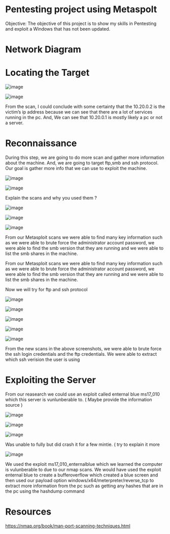 # Pentesting project using Metaspolt 
Objective: The objective of this project is to show my skills in Pentesting and exploit a Windows that has not been updated. 

# Network Diagram








# Locating the Target

![image](https://github.com/SgtClutch/Cybersecurity/assets/59116892/4c9ab3e0-35c5-48ae-9cab-9f14531fd0fb)

![image](https://github.com/SgtClutch/Cybersecurity/assets/59116892/75f8b503-4194-4b35-aed4-4356ccc6600f)

From the scan, I could conclude with some certainty that the 10.20.0.2 is the victim’s ip address because we can see that there are a lot of services running in the pc. And, We can see that 10.20.0.1 is mostly likely a pc or not a server.


# Reconnaissance 

During this step, we are going to do more scan and gather more information about the machine. And, we are going to target ftp,smb and ssh protocol. Our goal is gather more info that we can use to exploit the machine.

![image](https://github.com/SgtClutch/Cybersecurity/assets/59116892/c10d8382-0332-48b4-9932-48ba26fcdf8c)

![image](https://github.com/SgtClutch/Cybersecurity/assets/59116892/4e384ac7-3bcc-4592-a853-fffe4851f214)

Explain the scans and why you used them ? 

![image](https://github.com/SgtClutch/Cybersecurity/assets/59116892/98809bf6-9d82-4151-b5e2-1a6be5b7a046)

![image](https://github.com/SgtClutch/Cybersecurity/assets/59116892/e79804f5-eed8-42d5-8e50-a18ecbd04182)

![image](https://github.com/SgtClutch/Cybersecurity/assets/59116892/1a9ccf0a-001c-4cab-83b0-39b17c4e5f45)

From our Metasploit scans we were able to find many key information such as we were able to brute force the administrator account password, we were able to find the smb version that they are running and we were able to list the smb shares in the machine. 


From our Metasploit scans we were able to find many key information such as we were able to brute force the administrator account password, we were able to find the smb version that they are running and we were able to list the smb shares in the machine. 

Now we will try for ftp and ssh protocol

![image](https://github.com/SgtClutch/Cybersecurity/assets/59116892/df59ab7d-6ac9-422a-80ec-83d0b91d390b)

![image](https://github.com/SgtClutch/Cybersecurity/assets/59116892/64b8ca23-be53-4eae-92c2-110b6b910493)

![image](https://github.com/SgtClutch/Cybersecurity/assets/59116892/aba5b6e4-27ec-4a5c-a523-a2fd3bd91cf6)

![image](https://github.com/SgtClutch/Cybersecurity/assets/59116892/e16d63c0-0261-4598-acdd-d1ada50cef7c)

![image](https://github.com/SgtClutch/Cybersecurity/assets/59116892/b52e363f-d21c-435f-b2f7-be46de4c1090)

From the new scans in the above screenshots, we were able to brute force the ssh login credentials and the ftp credentials. We were able to extract which ssh verision the user is using


# Exploiting the Server

From our reasearch we could use an exploit called enternal blue ms17_010 which this server is vunlunberable to. ( Maybe provide the information source ) 

![image](https://github.com/SgtClutch/Cybersecurity/assets/59116892/71ee90ae-ffa2-4f5d-b434-2628d5015c3f)

![image](https://github.com/SgtClutch/Cybersecurity/assets/59116892/e4142751-a2a0-4270-9704-0291fadd967c)

![image](https://github.com/SgtClutch/Cybersecurity/assets/59116892/0e9f4f79-8913-4f21-82f6-4961786eb019)

Was unable to fully but did crash it for a few mintie. ( try to explain it more

![image](https://github.com/SgtClutch/Cybersecurity/assets/59116892/54014cf5-23c3-418d-ae1d-e30a8a8cad24)


We used the exploit ms17_010_enternalblue which we learned the computer is vulunberable to due to our nmap scans. We would have used the exploit enternal blue to create a bufferoverflow which created a blue screen and then used our payload option windows/x64/meterpreter/reverse_tcp to extract more information from the pc such as getting any hashes that are in the pc using the hashdump command


# Resources 

https://nmap.org/book/man-port-scanning-techniques.html













